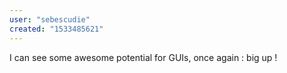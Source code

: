 ```yaml
---
user: "sebescudie"
created: "1533485621"
---
```


I can see some awesome potential for GUIs, once again : big up !
